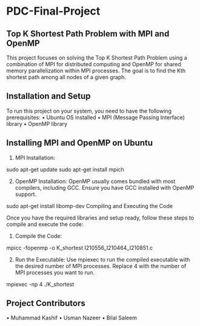 # PDC-Final-Project

## Top K Shortest Path Problem with MPI and OpenMP

This project focuses on solving the Top K Shortest Path Problem using a combination of MPI for 
distributed computing and OpenMP for shared memory parallelization within MPI processes. The 
goal is to find the Kth shortest path among all nodes of a given graph.

## Installation and Setup

To run this project on your system, you need to have the following prerequisites:
• Ubuntu OS installed
• MPI (Message Passing Interface) library
• OpenMP library

## Installing MPI and OpenMP on Ubuntu

1. MPI Installation:
   
sudo apt-get update
sudo apt-get install mpich

2. OpenMP Installation: OpenMP usually comes bundled with most compilers, including 
GCC. Ensure you have GCC installed with OpenMP support.

sudo apt-get install libomp-dev
Compiling and Executing the Code

Once you have the required libraries and setup ready, follow these steps to compile and execute 
the code:

1. Compile the Code:

mpicc -fopenmp -o K_shortest I210556_I210464_I210851.c

2. Run the Executable: Use mpiexec to run the compiled executable with the desired 
number of MPI processes. Replace 4 with the number of MPI processes you want to run.

mpiexec -np 4 ./K_shortest

## Project Contributors

• Muhammad Kashif 
• Usman Nazeer
• Bilal Saleem

